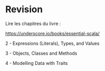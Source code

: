 # Revision

Lire les chapitres du livre :

https://underscore.io/books/essential-scala/

  2 - Expressions (Literals), Types, and Values

  3 - Objects, Classes and Methods

  4 - Modelling Data with Traits



